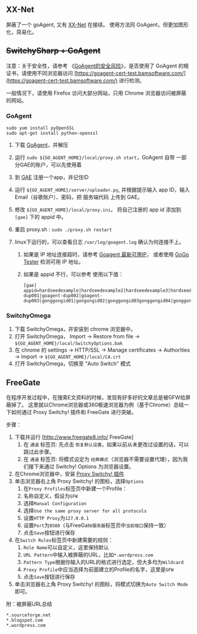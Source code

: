 ## XX-Net

屏蔽了一个 goAgent, 又有 [XX-Net](https://github.com/XX-net/XX-Net) 在接续。
使用方法同 GoAgent，但更加图形化，简易化。





## <del>SwitchySharp + GoAgent</del>

注意：关于安全性，请参考 《[GoAgent的安全风险](http://www.williamlong.info/archives/3882.html)》，是否使用了 GoAgent 的根证书，请使用不同浏览器访问 [https://goagent-cert-test.bamsoftware.com/](https://goagent-cert-test.bamsoftware.com/) 进行检测。

一般情况下，请使用 Firefox 访问大部分网站，只用 Chrome 浏览器访问被屏蔽的网站。

### GoAgent

```
sudo yum install pyOpenSSL  
sudo apt-get install python-openssl
```

1. 下载 [GoAgent](https://github.com/goagent/goagent)，并解压
1. 运行 `sudo ${GO_AGENT_HOME}/local/proxy.sh start`，GoAgent 自带 一部分GAE的账户，可以先使用着
1. 到 [GAE](https://appengine.google.com) 注册一个app，并记住ID
1. 运行 `${GO_AGENT_HOME}/server/uploader.py`, 并根据提示输入 app ID，输入Email（谷歌账户）、密码，把 服务端代码 上传到 GAE。
1. 修改 `${GO_AGENT_HOME}/local/proxy.ini`， 将自己注册的 app id 添加到 `[gae]` 下的 appid 中。
1. 重启 proxy.sh : `sudo ./proxy.sh restart`
    
1. linux下运行的，可以查看日志 `/var/log/goagent.log` 确认为何连接不上。

    1. 如果是 IP 地址连接超时，请参考 [Goagent 最新可用IP](http://www.ruooo.com/VPS/704.html)， 或者使用 [GoGo Tester](https://github.com/azzvx/gogotester/tree/2.3/GoGo%20Tester/bin/Release) 检测可用 IP 地址。
    1. 如果是 appid 不行，可以参考 使用以下值：

        ```
        [gae]
        appid=hardseedexample|hardseedexample2|hardseedexample3|hardseedexample4|hardseedexample5|hardseedexample6|hardseedexample7|hardseedexample8|hardseedexample9|hardseedexample10|hardseedexample11|hardseedexample12|hardseedexample13|hardseedexample14|hardseedexample15|hardseedexample16|hardseedexample17|hardseedexample18|hardseedexample19|hardseedexample20|hardseedexample21|hardseedexample22|hardseedexample23|hardseedexample24|hardseedexample25|nucaodiss|nucaodiss1|nucaodiss2|nucaodiss3|nucaodiss4|nucaodiss5|nucaodiss6|nucaodiss7|nucaodiss8|nucaodiss9|nucaodiss10|lovesphinx1|lovesphinx2|lovesphinx3|lovesphinx4|lovesphinx5|lovesphinx6|lovesphinx7|lovesphinx8|lovesphinx9|lovesphinx10|goagent-dup001|goagent-dup002|goagent-dup003|gonggongid01|gongongid02|gonggongid03gonggongid04|gonggongid05|gonggongid06|gonggongid07|gonggongid08|gonggongid09|gonggongid10
        ```

### SwitchyOmega

1. 下载 SwitchyOmega，并安装到 chrome 浏览器中。
1.  打开 SwitchyOmega， Import  -> Restore from file -> `${GO_AGENT_HOME}/local/SwitchyOptions.bak`
1.  在 chrome 的 settings -> HTTP/SSL -> Manage certificates -> Authorities -> Import -> `${GO_AGENT_HOME}/local/CA.crt`
1.  打开 SwitchyOmega，切换至 "Auto Switch" 模式



## FreeGate
在程序开发过程中，在搜索E文资料的时候，发现有好多好的文章总是被GFW给屏蔽掉了。
这里就以Chrome浏览器或360极速浏览器为例（基于Chrome）总结一下如何通过 Proxy Switchy! 插件和 FreeGate 进行突破。

步骤：

1. 下载并运行 [http://www.freegate8.info/ FreeGate]
    1. 在 `通道` 标签页: 先点击 `恢复默认设置`，如果以前从未更改过设置的话，可以跳过此步骤。
    1. 在 `通道` 标签页: 将模式设定为 `经典模式`（浏览器不需要设置代理），因为我们接下来通过 Switchy! Options 为浏览器设置。
1.  在Chrome浏览器中，安装 [Proxy Switchy! 插件](https://chrome.google.com/webstore/detail/proxy-switchy/caehdcpeofiiigpdhbabniblemipncjj/related)
1. 单击浏览器右上角 Proxy Switchy! 的图标，选择`Options`
    1. 在`Proxy Profiles`标签页中新建一个Profile：
    1. 名称自定义，假设为`GFW`
    1. 选择`Manual Configuration`
    1. 选择`Use the same proxy server for all protocols`
    1. 设置`HTTP Proxy`为`127.0.0.1`
    1. 设置`Port`为`8580`（与FreeGate`服务器`标签页中`当前端口`保持一致）
    1. 点击`Save`按钮进行保存
1. 在`Switch Rules`标签页中新建需要的规则：
    1. `Role Name`可以自定义，这里保持默认
    1. `URL Pattern`中输入被屏蔽的URL，比如`*.wordpress.com`
    1. `Pattern Type`根据你输入的URL的格式进行选定，但大多均为`Wildcard`
    1. `Proxy Profile`中应当选择为前面建立的Profile的名字，这里是`GFW`
    1. 点击`Save`按钮进行保存
1. 单击浏览器右上角 Proxy Switchy! 的图标，将模式切换为`Auto Switch Mode`即可。

附：被屏蔽URL总结

```
*.sourceforge.net
*.blogspot.com
*.wordpress.com
```
